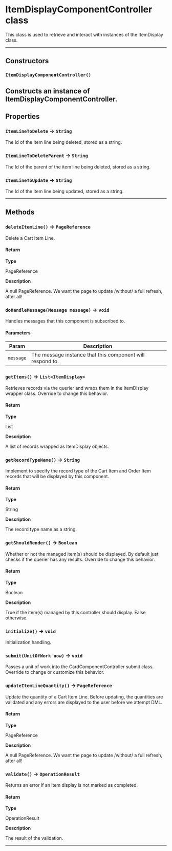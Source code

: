 # ItemDisplayComponentController class

This class is used to retrieve and interact with instances of the ItemDisplay class.

---
## Constructors
### `ItemDisplayComponentController()`

Constructs an instance of ItemDisplayComponentController.
---
## Properties

### `ItemLineToDelete` → `String`

The Id of the item line being deleted, stored as a string.

### `ItemLineToDeleteParent` → `String`

The Id of the parent of the item line being deleted, stored as a string.

### `ItemLineToUpdate` → `String`

The Id of the item line being updated, stored as a string.

---
## Methods
### `deleteItemLine()` → `PageReference`

Delete a Cart Item Line.

#### Return

**Type**

PageReference

**Description**

A null PageReference. We want the page to update /without/ a full refresh, after all!

### `doHandleMessage(Message message)` → `void`

Handles messages that this component is subscribed to.

#### Parameters
|Param|Description|
|-----|-----------|
|`message` |  The message instance that this component will respond to. |

### `getItems()` → `List<ItemDisplay>`

Retrieves records via the querier and wraps them in the ItemDisplay wrapper class. Override to change this behavior.

#### Return

**Type**

List<ItemDisplay>

**Description**

A list of records wrapped as ItemDisplay objects.

### `getRecordTypeName()` → `String`

Implement to specify the record type of the Cart Item and Order Item records that will be displayed by this component.

#### Return

**Type**

String

**Description**

The record type name as a string.

### `getShouldRender()` → `Boolean`

Whether or not the managed item(s) should be displayed. By default just checks if the querier has any results. Override to change this behavior.

#### Return

**Type**

Boolean

**Description**

True if the item(s) managed by this controller should display. False otherwise.

### `initialize()` → `void`

Initialization handling.

### `submit(UnitOfWork uow)` → `void`

Passes a unit of work into the CardComponentController submit class. Override to change or customize this behavior.

### `updateItemLineQuantity()` → `PageReference`

Update the quantity of a Cart Item Line. Before updating, the quantities are validated and any errors are displayed to the user before we attempt DML.

#### Return

**Type**

PageReference

**Description**

A null PageReference. We want the page to update /without/ a full refresh, after all!

### `validate()` → `OperationResult`

Returns an error if an item display is not marked as completed.

#### Return

**Type**

OperationResult

**Description**

The result of the validation.

---
